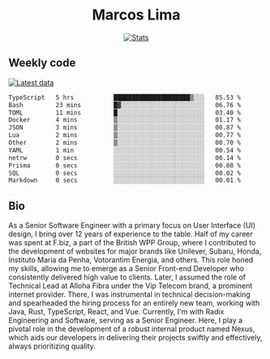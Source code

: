 <div align="center">
  <h1>Marcos Lima</h1>
  
  <a href="https://skvggor.dev">
    <img src="https://github.com/skvggor/skvggor/assets/958723/3c85f137-8d74-4cc8-a2b1-877784f3e44d" alt="Stats" />
  </a>
</div>

## Weekly code

[![Latest data](https://github.com/skvggor/skvggor/actions/workflows/main.yml/badge.svg)](https://github.com/skvggor/skvggor/actions/workflows/main.yml)

<!--START_SECTION:waka-->

```txt
TypeScript   5 hrs           █████████████████████▒░░░   85.53 %
Bash         23 mins         █▓░░░░░░░░░░░░░░░░░░░░░░░   06.76 %
TOML         11 mins         █░░░░░░░░░░░░░░░░░░░░░░░░   03.40 %
Docker       4 mins          ▒░░░░░░░░░░░░░░░░░░░░░░░░   01.17 %
JSON         3 mins          ▒░░░░░░░░░░░░░░░░░░░░░░░░   00.87 %
Lua          2 mins          ▒░░░░░░░░░░░░░░░░░░░░░░░░   00.77 %
Other        2 mins          ▒░░░░░░░░░░░░░░░░░░░░░░░░   00.70 %
YAML         1 min           ░░░░░░░░░░░░░░░░░░░░░░░░░   00.54 %
netrw        0 secs          ░░░░░░░░░░░░░░░░░░░░░░░░░   00.14 %
Prisma       0 secs          ░░░░░░░░░░░░░░░░░░░░░░░░░   00.08 %
SQL          0 secs          ░░░░░░░░░░░░░░░░░░░░░░░░░   00.02 %
Markdown     0 secs          ░░░░░░░░░░░░░░░░░░░░░░░░░   00.01 %
```

<!--END_SECTION:waka-->

## Bio

<p>As a Senior Software Engineer with a primary focus on User Interface (UI) design, I bring over 12 years of experience to the table. Half of my career was spent at F.biz, a part of the British WPP Group, where I contributed to the development of websites for major brands like Unilever, Subaru, Honda, Instituto Maria da Penha, Votorantim Energia, and others. This role honed my skills, allowing me to emerge as a Senior Front-end Developer who consistently delivered high value to clients. Later, I assumed the role of Technical Lead at Alloha Fibra under the Vip Telecom brand, a prominent internet provider. There, I was instrumental in technical decision-making and spearheaded the hiring process for an entirely new team, working with Java, Rust, TypeScript, React, and Vue. Currently, I'm with Radix Engineering and Software, serving as a Senior Engineer. Here, I play a pivotal role in the development of a robust internal product named Nexus, which aids our developers in delivering their projects swiftly and effectively, always prioritizing quality.</p>

<!-- </details> -->

<!-- <div align="center">
  <h2>🤖 Recent Code Activity</h2>
  <img width="500" src="https://github-readme-stats.vercel.app/api/wakatime?username=skvggor&hide_title=true&layout=compact&theme=transparent" alt="Wakatime Stats" />
</div>

<br>

<div align="center">
  <h2>📈 GitHub Stats</h2>
  <img width="500" src="https://github-readme-stats.vercel.app/api?username=skvggor&show_icons=true&theme=transparent&hide_title=true&count_private=true" alt="GitHub Stats" />
</div>
 -->

